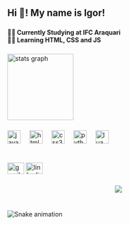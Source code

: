 <h2 align="left">Hi 👋! My name is Igor!</h2>

###

<h4 align="left">🧑‍🎓 Currently Studying at IFC Araquari<br>👨‍💻 Learning HTML, CSS and JS</h4>

###

<div align="left">
  <img src="https://github-readme-stats.vercel.app/api?username=IgorMMichels&hide_title=false&hide_rank=false&show_icons=true&include_all_commits=true&count_private=true&disable_animations=false&theme=tokyonight&locale=en&hide_border=true" height="150" alt="stats graph"  />
</div>

###

<div align="left">
  <img src="https://cdn.jsdelivr.net/gh/devicons/devicon/icons/javascript/javascript-original.svg" height="30" alt="javascript logo"  />
  <img width="12" />
  <img src="https://cdn.jsdelivr.net/gh/devicons/devicon/icons/html5/html5-original.svg" height="30" alt="html5 logo"  />
  <img width="12" />
  <img src="https://cdn.jsdelivr.net/gh/devicons/devicon/icons/css3/css3-original.svg" height="30" alt="css3 logo"  />
  <img width="12" />
  <img src="https://cdn.jsdelivr.net/gh/devicons/devicon/icons/python/python-original.svg" height="30" alt="python logo"  />
  <img width="12" />
  <img src="https://cdn.jsdelivr.net/gh/devicons/devicon/icons/lua/lua-original.svg" height="30" alt="lua logo"  />
</div>

###

<br clear="both">

<div align="left">
  <img src="https://raw.githubusercontent.com/maurodesouza/profile-readme-generator/master/src/assets/icons/social/gmail/default.svg" width="38" height="26" alt="gmail logo"  />
  <img src="https://raw.githubusercontent.com/maurodesouza/profile-readme-generator/master/src/assets/icons/social/linkedin/default.svg" width="38" height="26" alt="linkedin logo"  />
</div>

###

<div align="center">
  <img src="https://profile-counter.glitch.me/IgorMMichels/count.svg?"  />
</div>

###

<br clear="both">

<img src="https://raw.githubusercontent.com/IgorMMichels/IgorMMichels/output/snake.svg" alt="Snake animation" />

###
